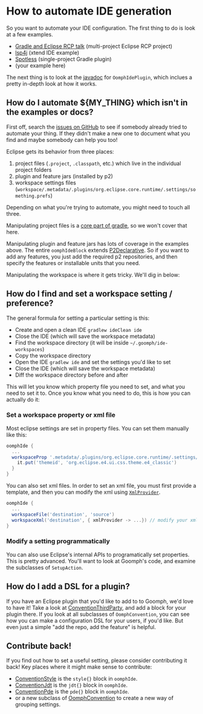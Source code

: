# How to automate IDE generation

<!---freshmark javadoc
output = prefixDelimiterReplace(input, 'https://javadoc.io/doc/com.diffplug.gradle/goomph/', '/', versionLast);
-->

So you want to automate your IDE configuration.  The first thing to do is look at a few examples.

- [Gradle and Eclipse RCP talk](https://github.com/diffplug/gradle_and_eclipse_rcp/blob/main/ide/build.gradle) (multi-project Eclipse RCP project)
- [lsp4j](https://github.com/eclipse/lsp4j/blob/main/ide/build.gradle) (xtend IDE example)
- [Spotless](https://github.com/diffplug/spotless/blob/gradle/5.17.1/ide/build.gradle) (single-project Gradle plugin)
- (your example here)

The next thing is to look at the [javadoc](https://javadoc.io/doc/com.diffplug.gradle/goomph/3.35.0/com/diffplug/gradle/oomph/OomphIdePlugin.html) for `OomphIdePlugin`, which inclues a pretty in-depth look at how it works.

## How do I automate ${MY_THING} which isn't in the examples or docs?

First off, search the [issues on GitHub](https://github.com/diffplug/goomph/issues) to see if somebody already tried to automate your thing.  If they didn't make a new one to document what you find and maybe somebody can help you too!

Eclipse gets its behavior from three places:

1. project files (`.project`, `.classpath`, etc.) which live in the individual project folders
2. plugin and feature jars (installed by p2)
3. workspace settings files (`workspace/.metadata/.plugins/org.eclipse.core.runtime/.settings/something.prefs`)

Depending on what you're trying to automate, you might need to touch all three.

Manipulating project files is a [core part of gradle](https://docs.gradle.org/current/userguide/eclipse_plugin.html), so we won't cover that here.

Manipulating plugin and feature jars has lots of coverage in the examples above.  The entire `oomphIdeBlock` extends [P2Declarative](https://javadoc.io/doc/com.diffplug.gradle/goomph/3.35.0/com/diffplug/gradle/p2/P2Declarative.html).
So if you want to add any features, you just add the required p2 repositories, and then specify the features or installable units that you need.

Manipulating the workspace is where it gets tricky.  We'll dig in below:

## How do I find and set a workspace setting / preference?

The general formula for setting a particular setting is this:

- Create and open a clean IDE `gradlew ideClean ide`
- Close the IDE (which will save the workspace metadata)
- Find the workspace directory (it will be inside `~/.goomph/ide-workspaces`)
- Copy the workspace directory
- Open the IDE `gradlew ide` and set the settings you'd like to set
- Close the IDE (which will save the workspace metadata)
- Diff the workspace directory before and after

This will let you know which property file you need to set, and what you need to set it to.  Once you know what you need to do, this is how you can actually do it:

### Set a workspace property or xml file

Most eclipse settings are set in property files.  You can set them manually like this:

```gradle
oomphIde {
  ...
  workspaceProp '.metadata/.plugins/org.eclipse.core.runtime/.settings/org.eclipse.e4.ui.css.swt.theme.prefs', {
    it.put('themeid', 'org.eclipse.e4.ui.css.theme.e4_classic')
  }
}
```

You can also set xml files.  In order to set an xml file, you must first provide a template, and then you can modify the xml using [`XmlProvider`](https://docs.gradle.org/current/javadoc/org/gradle/api/XmlProvider.html).

```gradle
oomphIde {
  ...
  workspaceFile('destination', 'source')
  workspaceXml('destination', { xmlProvider -> ...}) // modify your xml here
}
```

### Modify a setting programmatically

You can also use Eclipse's internal APIs to programatically set properties.  This is pretty advanced.  You'll want to look at Goomph's code, and examine the subclasses of `SetupAction`.

## How do I add a DSL for a plugin?

If you have an Eclipse plugin that you'd like to add to to Goomph, we'd love to have it!  Take a look at [ConventionThirdParty](https://github.com/diffplug/goomph/blob/main/src/main/java/com/diffplug/gradle/oomph/thirdparty/ConventionThirdParty.java), and add a block for your plugin there.  If you look at all subclasses of `OomphConvention`, you can see how you can make a configuration DSL for your users, if you'd like.  But even just a simple "add the repo, add the feature" is helpful.

##  Contribute back!

If you find out how to set a useful setting, please consider contributing it back!  Key places where it might make sense to contribute:

- [ConventionStyle](https://github.com/diffplug/goomph/blob/main/src/main/java/com/diffplug/gradle/oomph/ConventionStyle.java) is the `style{}` block in `oomphIde`.
- [ConventionJdt](https://github.com/diffplug/goomph/blob/main/src/main/java/com/diffplug/gradle/oomph/ConventionJdt.java) is the `jdt{}` block in `oomphIde`.
- [ConventionPde](https://github.com/diffplug/goomph/blob/main/src/main/java/com/diffplug/gradle/oomph/ConventionPde.java) is the `pde{}` block in `oomphIde`.
- or a new subclass of [OomphConvention](https://github.com/diffplug/goomph/blob/main/src/main/java/com/diffplug/gradle/oomph/OomphConvention.java) to create a new way of grouping settings.

<!---freshmark /javadoc -->
